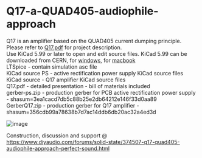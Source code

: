# Q17-a-QUAD405-audiophile-approach
Q17 is an amplifier based on the QUAD405 current dumping principle.<br>
Please refer to <a href="https://github.com/tvicol/Q17-a-QUAD405-audiophile-approach/blob/main/Q17.pdf">Q17.pdf</a> for project description.<br>
Use KiCad 5.99 or later to open and edit source files.  KiCad 5.99 can be downloaded from CERN, for <a href="https://kicad-downloads.s3.cern.ch/index.html?prefix=windows/nightly/">windows</a>, for <a href="https://kicad-downloads.s3.cern.ch/index.html?prefix=osx/nightly/">macbook</a><br>
LTSpice - contain simulation asc file<br>
KiCad source PS - active rectification power supply KiCad source files<br>
KiCad source - Q17 amplifier KiCad source files<br>
Q17.pdf - detailed presentation - bill of materials included<br>
gerber-ps.zip - production gerber for PCB active rectification power supply - shasum=3ea1cacd7db5c88b25e2db64212e146f33d0aa89<br>
GerberQ17.zip - production gerber for Q17 amplifier - shasum=356cdb99a78638b7d7ac14ddb6db20ac32a4ed3d<br>

![image](https://user-images.githubusercontent.com/22703498/129330605-c93fc8af-65c4-4e56-8a2d-c02d22d79e27.png)<br>

Construction, discussion and support @ https://www.diyaudio.com/forums/solid-state/374507-q17-quad405-audiophile-approach-perfect-sound.html
